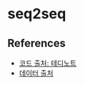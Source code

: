 # seq2seq

## References
- [코드 출처: 테디노트](https://teddylee777.github.io/pytorch/pytorch-seq2seq-chatbot/)
- [데이터 출처](https://github.com/songys/Chatbot_data/blob/master/ChatbotData.csv)